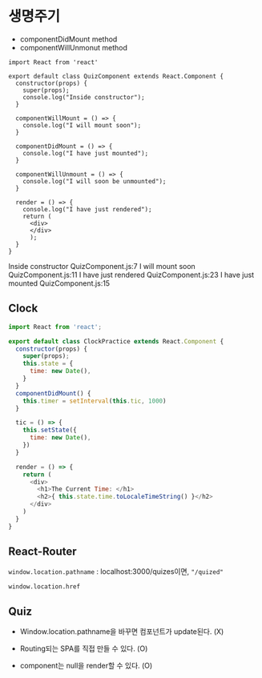 # 생명주기

* componentDidMount method
* componentWillUnmonut method

```
import React from 'react'

export default class QuizComponent extends React.Component {
  constructor(props) {
    super(props);
    console.log("Inside constructor");
  }

  componentWillMount = () => {
    console.log("I will mount soon");
  }

  componentDidMount = () => {
    console.log("I have just mounted");
  }

  componentWillUnmount = () => {
    console.log("I will soon be unmounted");
  }

  render = () => {
    console.log("I have just rendered");
    return (
      <div>
      </div>
      );
  }
}
```

Inside constructor       QuizComponent.js:7
I will mount soon        QuizComponent.js:11
I have just rendered     QuizComponent.js:23
I have just mounted      QuizComponent.js:15


## Clock

```js
import React from 'react';

export default class ClockPractice extends React.Component {
  constructor(props) {
    super(props);
    this.state = {
      time: new Date(),
    }
  }
  componentDidMount() {
    this.timer = setInterval(this.tic, 1000)
  }

  tic = () => {
    this.setState({
      time: new Date(),
    })
  }

  render = () => {
    return (
      <div>
        <h1>The Current Time: </h1>
        <h2>{ this.state.time.toLocaleTimeString() }</h2>
      </div>
    )
  }
}
```

## React-Router

`window.location.pathname`
: localhost:3000/quizes이면, `"/quized"`  

`window.location.href`

## Quiz

* Window.location.pathname을 바꾸면 컴포넌트가 update된다. (X)

* Routing되는 SPA를 직접 만들 수 있다. (O)

* component는 null을 render할 수 있다. (O)

